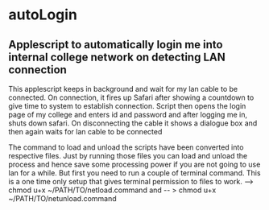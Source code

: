# autoLogin
## Applescript to automatically login me into internal college network on detecting LAN connection

This applescript keeps in background and wait for my lan cable to be connected. On connection, it fires up Safari after showing a countdown to give time to system to establish connection. Script then opens the login page of my college and enters id and password and after logging me in, shuts down safari.
On disconnecting the cable it shows a dialogue box and then again waits for lan cable to be connected

The command to load and unload the scripts have been converted into respective files. Just by running those files you can load and unload the process and hence save some processing power if you are not going to use lan for a while.
But first you need to run a couple of  terminal command. This is a one time only setup that gives terminal permission to files to work.
--> chmod u+x ~/PATH/TO/netload.command
and 
-- > chmod u+x ~/PATH/TO/netunload.command
